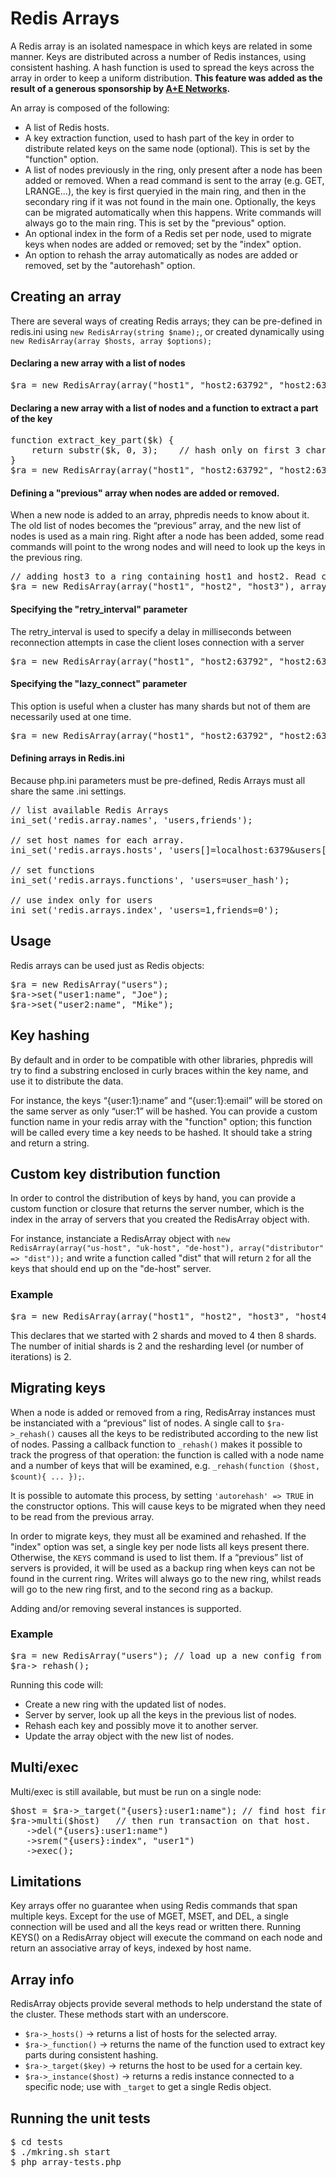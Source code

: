 Redis Arrays
============

A Redis array is an isolated namespace in which keys are related in some manner. Keys are distributed across a number of Redis instances, using consistent hashing. A hash function is used to spread the keys across the array in order to keep a uniform distribution. **This feature was added as the result of a generous sponsorship by [A+E Networks](http://www.aetn.com/).**

An array is composed of the following:

* A list of Redis hosts.
* A key extraction function, used to hash part of the key in order to distribute related keys on the same node (optional). This is set by the "function" option.
* A list of nodes previously in the ring, only present after a node has been added or removed. When a read command is sent to the array (e.g. GET, LRANGE...), the key is first queryied in the main ring, and then in the secondary ring if it was not found in the main one. Optionally, the keys can be migrated automatically when this happens. Write commands will always go to the main ring. This is set by the "previous" option.
* An optional index in the form of a Redis set per node, used to migrate keys when nodes are added or removed; set by the "index" option.
* An option to rehash the array automatically as nodes are added or removed, set by the "autorehash" option.

## Creating an array

There are several ways of creating Redis arrays;  they can be pre-defined in redis.ini using `new RedisArray(string $name);`, or created dynamically using `new RedisArray(array $hosts, array $options);`

#### Declaring a new array with a list of nodes
<pre>
$ra = new RedisArray(array("host1", "host2:63792", "host2:6380"));
</pre>


#### Declaring a new array with a list of nodes and a function to extract a part of the key
<pre>
function extract_key_part($k) {
    return substr($k, 0, 3);	// hash only on first 3 characters.
}
$ra = new RedisArray(array("host1", "host2:63792", "host2:6380"), array("function" => "extract_key_part"));
</pre>

#### Defining a "previous" array when nodes are added or removed.
When a new node is added to an array, phpredis needs to know about it. The old list of nodes becomes the “previous” array, and the new list of nodes is used as a main ring. Right after a node has been added, some read commands will point to the wrong nodes and will need to look up the keys in the previous ring.

<pre>
// adding host3 to a ring containing host1 and host2. Read commands will look in the previous ring if the data is not found in the main ring.
$ra = new RedisArray(array("host1", "host2", "host3"), array("previous" => array("host1", "host2")));
</pre>

#### Specifying the "retry_interval" parameter
The retry_interval is used to specify a delay in milliseconds between reconnection attempts in case the client loses connection with a server
<pre>
$ra = new RedisArray(array("host1", "host2:63792", "host2:6380"), array("retry_timeout" => 100)));
</pre>

#### Specifying the "lazy_connect" parameter
This option is useful when a cluster has many shards but not of them are necessarily used at one time.
<pre>
$ra = new RedisArray(array("host1", "host2:63792", "host2:6380"), array("lazy_connect" => true)));
</pre>

#### Defining arrays in Redis.ini

Because php.ini parameters must be pre-defined, Redis Arrays must all share the same .ini settings.

<pre>
// list available Redis Arrays
ini_set('redis.array.names', 'users,friends');

// set host names for each array.
ini_set('redis.arrays.hosts', 'users[]=localhost:6379&users[]=localhost:6380&users[]=localhost:6381&users[]=localhost:6382&friends[]=localhost');

// set functions
ini_set('redis.arrays.functions', 'users=user_hash');

// use index only for users
ini_set('redis.arrays.index', 'users=1,friends=0');
</pre>

## Usage

Redis arrays can be used just as Redis objects:
<pre>
$ra = new RedisArray("users");
$ra->set("user1:name", "Joe");
$ra->set("user2:name", "Mike");
</pre>


## Key hashing
By default and in order to be compatible with other libraries, phpredis will try to find a substring enclosed in curly braces within the key name, and use it to distribute the data.

For instance, the keys “{user:1}:name” and “{user:1}:email” will be stored on the same server as only “user:1” will be hashed. You can provide a custom function name in your redis array with the "function" option; this function will be called every time a key needs to be hashed. It should take a string and return a string.


## Custom key distribution function
In order to control the distribution of keys by hand, you can provide a custom function or closure that returns the server number, which is the index in the array of servers that you created the RedisArray object with.

For instance, instanciate a RedisArray object with `new RedisArray(array("us-host", "uk-host", "de-host"), array("distributor" => "dist"));` and write a function called "dist" that will return `2` for all the keys that should end up on the "de-host" server.

### Example
<pre>
$ra = new RedisArray(array("host1", "host2", "host3", "host4", "host5", "host6", "host7", "host8"), array("distributor" => array(2, 2)));
</pre>

This declares that we started with 2 shards and moved to 4 then 8 shards. The number of initial shards is 2 and the resharding level (or number of iterations) is 2.

## Migrating keys

When a node is added or removed from a ring, RedisArray instances must be instanciated with a “previous” list of nodes. A single call to `$ra->_rehash()` causes all the keys to be redistributed according to the new list of nodes. Passing a callback function to `_rehash()` makes it possible to track the progress of that operation: the function is called with a node name and a number of keys that will be examined, e.g. `_rehash(function ($host, $count){ ... });`.

It is possible to automate this process, by setting `'autorehash' => TRUE` in the constructor options. This will cause keys to be migrated when they need to be read from the previous array.

In order to migrate keys, they must all be examined and rehashed. If the "index" option was set, a single key per node lists all keys present there. Otherwise, the `KEYS` command is used to list them.
If a “previous” list of servers is provided, it will be used as a backup ring when keys can not be found in the current ring. Writes will always go to the new ring, whilst reads will go to the new ring first, and to the second ring as a backup.

Adding and/or removing several instances is supported.

### Example
<pre>
$ra = new RedisArray("users"); // load up a new config from redis.ini, using the “.previous” listing.
$ra->_rehash();
</pre>

Running this code will:

* Create a new ring with the updated list of nodes.
* Server by server, look up all the keys in the previous list of nodes.
* Rehash each key and possibly move it to another server.
* Update the array object with the new list of nodes.

## Multi/exec
Multi/exec is still available, but must be run on a single node:
<pre>
$host = $ra->_target("{users}:user1:name");	// find host first
$ra->multi($host)	// then run transaction on that host.
   ->del("{users}:user1:name")
   ->srem("{users}:index", "user1")
   ->exec();
</pre>

## Limitations
Key arrays offer no guarantee when using Redis commands that span multiple keys. Except for the use of MGET, MSET, and DEL, a single connection will be used and all the keys read or written there.  Running KEYS() on a RedisArray object will execute the command on each node and return an associative array of keys, indexed by host name.

## Array info
RedisArray objects provide several methods to help understand the state of the cluster. These methods start with an underscore.

* `$ra->_hosts()` → returns a list of hosts for the selected array.
* `$ra->_function()` → returns the name of the function used to extract key parts during consistent hashing.
* `$ra->_target($key)` → returns the host to be used for a certain key.
* `$ra->_instance($host)` → returns a redis instance connected to a specific node; use with `_target` to get a single Redis object.

## Running the unit tests
<pre>
$ cd tests
$ ./mkring.sh start
$ php array-tests.php
</pre>

